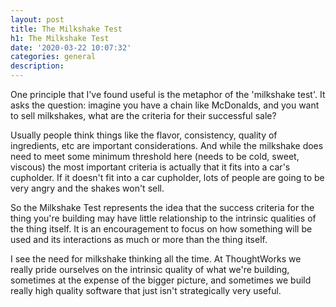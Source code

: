 ```yaml
---
layout: post
title: The Milkshake Test
h1: The Milkshake Test
date: '2020-03-22 10:07:32'
categories: general
description: 
---
```


One principle that I've found useful is the metaphor of the 'milkshake test'. It asks the question: imagine you have a chain like McDonalds, and you want to sell milkshakes, what are the criteria for their successful sale?

Usually people think things like the flavor, consistency, quality of ingredients, etc are important considerations. And while the milkshake does need to meet some minimum threshold here (needs to be cold, sweet, viscous) the most important criteria is actually that it fits into a car's cupholder. If it doesn't fit into a car cupholder, lots of people are going to be very angry and the shakes won't sell.

So the Milkshake Test represents the idea that the success criteria for the thing you're building may have little relationship to the intrinsic qualities of the thing itself. It is an encouragement to focus on how something will be used and its interactions as much or more than the thing itself. 

I see the need for milkshake thinking all the time. At ThoughtWorks we really pride ourselves on the intrinsic quality of what we're building, sometimes at the expense of the bigger picture, and sometimes we build really high quality software that just isn't strategically very useful.
